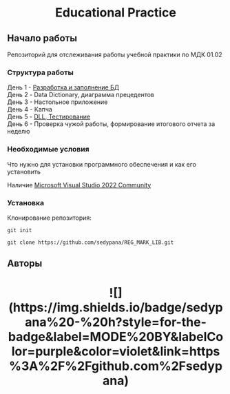 <h1 align=center> Educational Practice </h1>

## Начало работы

Репозиторий для отслеживания работы учебной практики по МДК 01.02

### Структура работы

День 1 - [Разработка и заполнение БД](BD_Complete/Ресурсы)</br>
День 2 - Data Dictionary, диаграмма прецедентов </br>
День 3 - Настольное приложение</br>
День 4 - Капча</br>
День 5 - [DLL, Тестирование](REG_MARK_LIB)</br>
День 6 - Проверка чужой работы, формирование итогового отчета за неделю</br>

### Необходимые условия

Что нужно для установки программного обеспечения и как его установить

Наличие [Microsoft Visual Studio 2022 Community](https://visualstudio.microsoft.com/ru/vs/community)

### Установка

Клонирование репозитория:

```
git init
```

```
git clone https://github.com/sedypana/REG_MARK_LIB.git
```

## Авторы
<h1 align=center>
![](https://img.shields.io/badge/sedypana%20-%20h?style=for-the-badge&label=MODE%20BY&labelColor=purple&color=violet&link=https%3A%2F%2Fgithub.com%2Fsedypana)
</h1>
